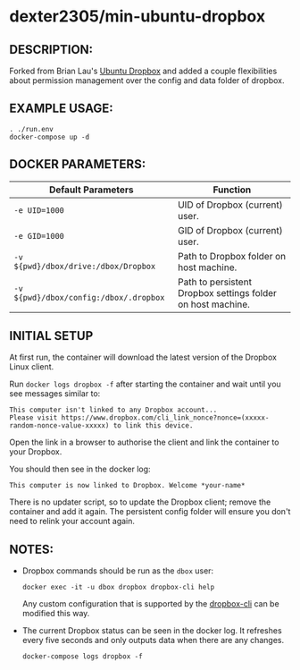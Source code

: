 # dexter2305/min-ubuntu-dropbox

## DESCRIPTION:
Forked from  Brian Lau's [Ubuntu Dropbox](https://github.com/bnutz/min-ubuntu-dropbox) and added a couple flexibilities about permission management over the config and data folder of dropbox. 

## EXAMPLE USAGE:
```
. ./run.env
docker-compose up -d
```

## DOCKER PARAMETERS:
| Default Parameters | Function |
| ------------------ | -------- |
| `-e UID=1000`   | UID of Dropbox (current) user. |
| `-e GID=1000`   | GID of Dropbox (current) user. |
| `-v ${pwd}/dbox/drive:/dbox/Dropbox`    | Path to Dropbox folder on host machine. |
| `-v ${pwd}/dbox/config:/dbox/.dropbox`  | Path to persistent Dropbox settings folder on host machine. |


## INITIAL SETUP
At first run, the container will download the latest version of the Dropbox Linux client.

Run `docker logs dropbox -f` after starting the container and wait until you see messages similar to:

```
This computer isn't linked to any Dropbox account...
Please visit https://www.dropbox.com/cli_link_nonce?nonce=(xxxxx-random-nonce-value-xxxxx) to link this device.
```

Open the link in a browser to authorise the client and link the container to your Dropbox.

You should then see in the docker log:
```
This computer is now linked to Dropbox. Welcome *your-name*
```

There is no updater script, so to update the Dropbox client; remove the container and add it again. The persistent config folder will ensure you don't need to relink your account again.

## NOTES:
* Dropbox commands should be run as the `dbox` user:

  ```shell
  docker exec -it -u dbox dropbox dropbox-cli help
  ```

  Any custom configuration that is supported by the [dropbox-cli](https://help.dropbox.com/installs-integrations/desktop/linux-commands#commands) can be modified this way.

* The current Dropbox status can be seen in the docker log. It refreshes every five seconds and only outputs data when there are any changes.

  ```shell
  docker-compose logs dropbox -f
  ```
